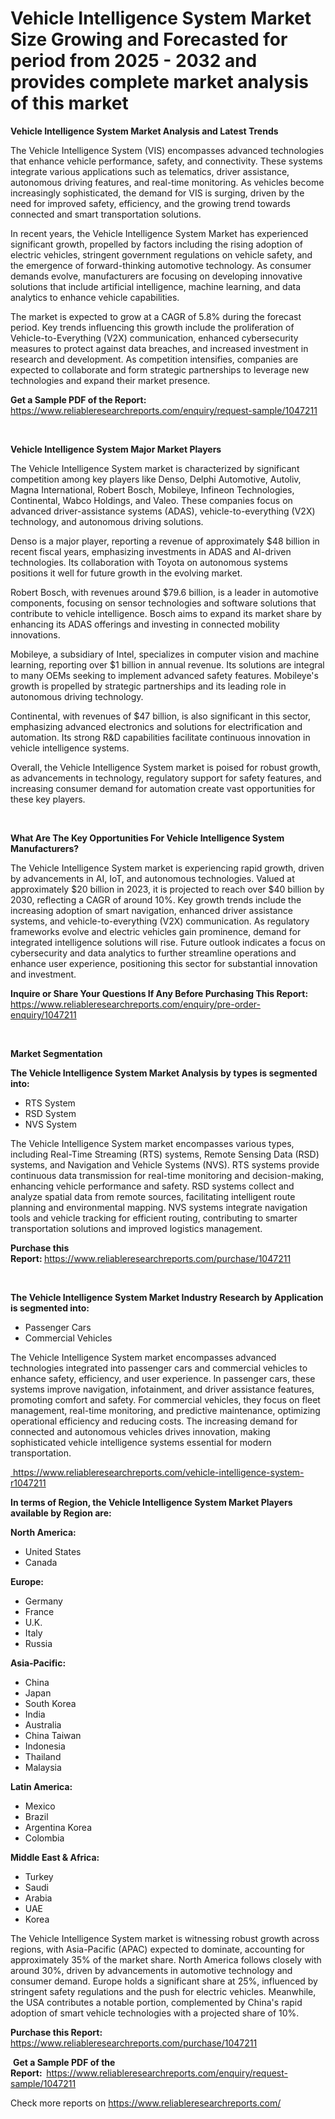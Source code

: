 <p><h1>Vehicle Intelligence System Market Size Growing and Forecasted for period from 2025 - 2032 and provides complete market analysis of this market</h1></p><p><strong>Vehicle Intelligence System Market Analysis and Latest Trends</strong></p>
<p><p>The Vehicle Intelligence System (VIS) encompasses advanced technologies that enhance vehicle performance, safety, and connectivity. These systems integrate various applications such as telematics, driver assistance, autonomous driving features, and real-time monitoring. As vehicles become increasingly sophisticated, the demand for VIS is surging, driven by the need for improved safety, efficiency, and the growing trend towards connected and smart transportation solutions.</p><p>In recent years, the Vehicle Intelligence System Market has experienced significant growth, propelled by factors including the rising adoption of electric vehicles, stringent government regulations on vehicle safety, and the emergence of forward-thinking automotive technology. As consumer demands evolve, manufacturers are focusing on developing innovative solutions that include artificial intelligence, machine learning, and data analytics to enhance vehicle capabilities.</p><p>The market is expected to grow at a CAGR of 5.8% during the forecast period. Key trends influencing this growth include the proliferation of Vehicle-to-Everything (V2X) communication, enhanced cybersecurity measures to protect against data breaches, and increased investment in research and development. As competition intensifies, companies are expected to collaborate and form strategic partnerships to leverage new technologies and expand their market presence.</p></p>
<p><strong>Get a Sample PDF of the Report:&nbsp;</strong> <a href="https://www.reliableresearchreports.com/enquiry/request-sample/1047211?utm_campaign=2295&utm_medium=2&utm_source=Github&utm_content=ia&utm_term=22032025&utm_id=vehicle-intelligence-system">https://www.reliableresearchreports.com/enquiry/request-sample/1047211</a></p>
<p>&nbsp;</p>
<p><strong>Vehicle Intelligence System Major Market Players</strong></p>
<p><p>The Vehicle Intelligence System market is characterized by significant competition among key players like Denso, Delphi Automotive, Autoliv, Magna International, Robert Bosch, Mobileye, Infineon Technologies, Continental, Wabco Holdings, and Valeo. These companies focus on advanced driver-assistance systems (ADAS), vehicle-to-everything (V2X) technology, and autonomous driving solutions.</p><p>Denso is a major player, reporting a revenue of approximately $48 billion in recent fiscal years, emphasizing investments in ADAS and AI-driven technologies. Its collaboration with Toyota on autonomous systems positions it well for future growth in the evolving market.</p><p>Robert Bosch, with revenues around $79.6 billion, is a leader in automotive components, focusing on sensor technologies and software solutions that contribute to vehicle intelligence. Bosch aims to expand its market share by enhancing its ADAS offerings and investing in connected mobility innovations.</p><p>Mobileye, a subsidiary of Intel, specializes in computer vision and machine learning, reporting over $1 billion in annual revenue. Its solutions are integral to many OEMs seeking to implement advanced safety features. Mobileye's growth is propelled by strategic partnerships and its leading role in autonomous driving technology.</p><p>Continental, with revenues of $47 billion, is also significant in this sector, emphasizing advanced electronics and solutions for electrification and automation. Its strong R&D capabilities facilitate continuous innovation in vehicle intelligence systems.</p><p>Overall, the Vehicle Intelligence System market is poised for robust growth, as advancements in technology, regulatory support for safety features, and increasing consumer demand for automation create vast opportunities for these key players.</p></p>
<p>&nbsp;</p>
<p><strong>What Are The Key Opportunities For Vehicle Intelligence System Manufacturers?</strong></p>
<p><p>The Vehicle Intelligence System market is experiencing rapid growth, driven by advancements in AI, IoT, and autonomous technologies. Valued at approximately $20 billion in 2023, it is projected to reach over $40 billion by 2030, reflecting a CAGR of around 10%. Key growth trends include the increasing adoption of smart navigation, enhanced driver assistance systems, and vehicle-to-everything (V2X) communication. As regulatory frameworks evolve and electric vehicles gain prominence, demand for integrated intelligence solutions will rise. Future outlook indicates a focus on cybersecurity and data analytics to further streamline operations and enhance user experience, positioning this sector for substantial innovation and investment.</p></p>
<p><strong>Inquire or Share Your Questions If Any Before Purchasing This Report:</strong> <a href="https://www.reliableresearchreports.com/enquiry/pre-order-enquiry/1047211?utm_campaign=2295&utm_medium=2&utm_source=Github&utm_content=ia&utm_term=22032025&utm_id=vehicle-intelligence-system">https://www.reliableresearchreports.com/enquiry/pre-order-enquiry/1047211</a></p>
<p>&nbsp;</p>
<p><strong>Market Segmentation</strong></p>
<p><strong>The Vehicle Intelligence System Market Analysis by types is segmented into:</strong></p>
<p><ul><li>RTS System</li><li>RSD System</li><li>NVS System</li></ul></p>
<p><p>The Vehicle Intelligence System market encompasses various types, including Real-Time Streaming (RTS) systems, Remote Sensing Data (RSD) systems, and Navigation and Vehicle Systems (NVS). RTS systems provide continuous data transmission for real-time monitoring and decision-making, enhancing vehicle performance and safety. RSD systems collect and analyze spatial data from remote sources, facilitating intelligent route planning and environmental mapping. NVS systems integrate navigation tools and vehicle tracking for efficient routing, contributing to smarter transportation solutions and improved logistics management.</p></p>
<p><strong>Purchase this Report:&nbsp;</strong><a href="https://www.reliableresearchreports.com/purchase/1047211?utm_campaign=2295&utm_medium=2&utm_source=Github&utm_content=ia&utm_term=22032025&utm_id=vehicle-intelligence-system">https://www.reliableresearchreports.com/purchase/1047211</a></p>
<p>&nbsp;</p>
<p><strong>The Vehicle Intelligence System Market Industry Research by Application is segmented into:</strong></p>
<p><ul><li>Passenger Cars</li><li>Commercial Vehicles</li></ul></p>
<p><p>The Vehicle Intelligence System market encompasses advanced technologies integrated into passenger cars and commercial vehicles to enhance safety, efficiency, and user experience. In passenger cars, these systems improve navigation, infotainment, and driver assistance features, promoting comfort and safety. For commercial vehicles, they focus on fleet management, real-time monitoring, and predictive maintenance, optimizing operational efficiency and reducing costs. The increasing demand for connected and autonomous vehicles drives innovation, making sophisticated vehicle intelligence systems essential for modern transportation.</p></p>
<p><a href="https://www.reliableresearchreports.com/vehicle-intelligence-system-r1047211?utm_campaign=2295&utm_medium=2&utm_source=Github&utm_content=ia&utm_term=22032025&utm_id=vehicle-intelligence-system">&nbsp;https://www.reliableresearchreports.com/vehicle-intelligence-system-r1047211</a></p>
<p><strong>In terms of Region, the Vehicle Intelligence System Market Players available by Region are:</strong></p>
<p>
    <p> <strong> North America: </strong>
        <ul>
            <li>United States</li>
            <li>Canada</li>
        </ul>
        </p> 
    <p> <strong> Europe: </strong>
        <ul>
            <li>Germany</li>
            <li>France</li>
            <li>U.K.</li>
            <li>Italy</li>
            <li>Russia</li>
        </ul>
        </p> 
    <p> <strong> Asia-Pacific: </strong>
        <ul>
            <li>China</li>
            <li>Japan</li>
            <li>South Korea</li>
            <li>India</li>
            <li>Australia</li>
            <li>China Taiwan</li>
            <li>Indonesia</li>
            <li>Thailand</li>
            <li>Malaysia</li>
        </ul>
        </p> 
    <p> <strong> Latin America: </strong>
        <ul>
            <li>Mexico</li>
            <li>Brazil</li>
            <li>Argentina Korea</li>
            <li>Colombia</li>
        </ul>
        </p> 
    <p> <strong> Middle East & Africa: </strong>
        <ul>
            <li>Turkey</li>
            <li>Saudi</li>
            <li>Arabia</li>
            <li>UAE</li>
            <li>Korea</li>
        </ul>
    </p>
    </p>
<p><p>The Vehicle Intelligence System market is witnessing robust growth across regions, with Asia-Pacific (APAC) expected to dominate, accounting for approximately 35% of the market share. North America follows closely with around 30%, driven by advancements in automotive technology and consumer demand. Europe holds a significant share at 25%, influenced by stringent safety regulations and the push for electric vehicles. Meanwhile, the USA contributes a notable portion, complemented by China's rapid adoption of smart vehicle technologies with a projected share of 10%.</p></p>
<p><strong>Purchase this Report: </strong><a href="https://www.reliableresearchreports.com/purchase/1047211?utm_campaign=2295&utm_medium=2&utm_source=Github&utm_content=ia&utm_term=22032025&utm_id=vehicle-intelligence-system">https://www.reliableresearchreports.com/purchase/1047211</a></p>
<p>&nbsp;<strong>Get a Sample PDF of the Report:&nbsp;&nbsp;</strong><a href="https://www.reliableresearchreports.com/enquiry/request-sample/1047211?utm_campaign=2295&utm_medium=2&utm_source=Github&utm_content=ia&utm_term=22032025&utm_id=vehicle-intelligence-system">https://www.reliableresearchreports.com/enquiry/request-sample/1047211</a></p>
<p><strong></strong></p>
<p>Check more reports on <a href="https://www.reliableresearchreports.com/?utm_campaign=2295&utm_medium=2&utm_source=Github&utm_content=ia&utm_term=22032025&utm_id=vehicle-intelligence-system">https://www.reliableresearchreports.com/</a></p>